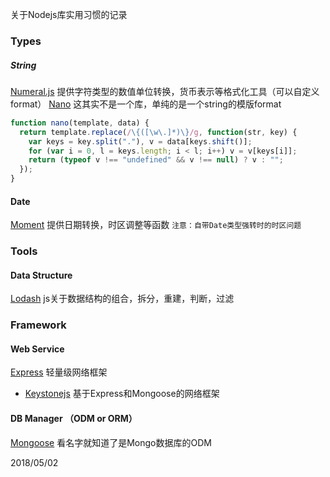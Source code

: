 关于Nodejs库实用习惯的记录

 
### Types
 
##### String  
[Numeral.js](http://numeraljs.com/) 提供字符类型的数值单位转换，货币表示等格式化工具（可以自定义format） 
[Nano](https://github.com/trix/nano) 这其实不是一个库，单纯的是一个string的模版format  
```javascript 1.8
function nano(template, data) {
  return template.replace(/\{([\w\.]*)\}/g, function(str, key) {
    var keys = key.split("."), v = data[keys.shift()];
    for (var i = 0, l = keys.length; i < l; i++) v = v[keys[i]];
    return (typeof v !== "undefined" && v !== null) ? v : "";
  });
}
```


#### Date
[Moment](http://momentjs.com/) 提供日期转换，时区调整等函数 `注意：自带Date类型强转时的时区问题`   


### Tools

#### Data Structure
[Lodash](https://lodash.com) js关于数据结构的组合，拆分，重建，判断，过滤


### Framework

#### Web Service
[Express](http://expressjs.com/)  轻量级网络框架
- [Keystonejs](http://keystonejs.com) 基于Express和Mongoose的网络框架

#### DB Manager （ODM or ORM）
[Mongoose](http://mongoosejs.com/) 看名字就知道了是Mongo数据库的ODM



2018/05/02
